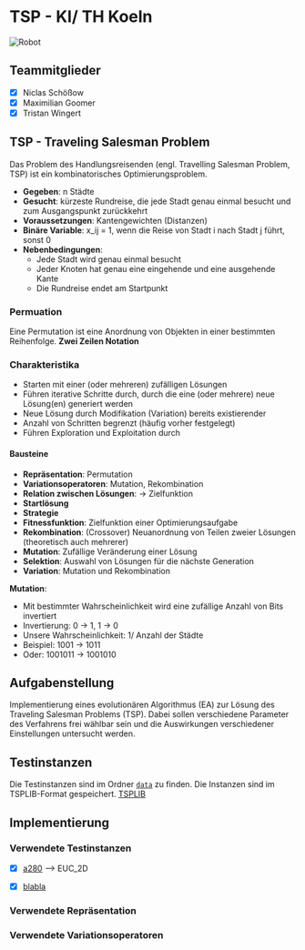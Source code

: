 # TSP - KI/ TH Koeln 

![Robot](https://media.giphy.com/media/v1.Y2lkPTc5MGI3NjExazZ3eXFtNDFycjhzenhybGF3NW1pcXVueGMwZ2VkNTk0aml2bHNtayZlcD12MV9naWZzX3NlYXJjaCZjdD1n/0lGd2OXXHe4tFhb7Wh/giphy.gif)

## Teammitglieder
- [x] Niclas Schößow
- [x] Maximilian Goomer
- [x] Tristan Wingert

## TSP - Traveling Salesman Problem
Das Problem des Handlungsreisenden (engl. Travelling Salesman Problem, TSP) ist ein kombinatorisches Optimierungsproblem.

* **Gegeben**: n Städte
* **Gesucht**: kürzeste Rundreise, die jede Stadt genau einmal besucht und zum Ausgangspunkt zurückkehrt
* **Voraussetzungen**: Kantengewichten (Distanzen)
* **Binäre Variable**: x_ij = 1, wenn die Reise von Stadt i nach Stadt j führt, sonst 0
* **Nebenbedingungen**: 
    * Jede Stadt wird genau einmal besucht
    * Jeder Knoten hat genau eine eingehende und eine ausgehende Kante
    * Die Rundreise endet am Startpunkt
  
### Permuation
Eine Permutation ist eine Anordnung von Objekten in einer bestimmten Reihenfolge.
**Zwei Zeilen Notation**


### Charakteristika
* Starten mit einer (oder mehreren) zufälligen Lösungen
* Führen iterative Schritte durch, durch die eine (oder mehrere) neue Lösung(en) generiert werden
* Neue Lösung durch Modifikation (Variation) bereits existierender
* Anzahl von Schritten begrenzt (häufig vorher festgelegt)
* Führen Exploration und Exploitation durch

#### Bausteine
* **Repräsentation**: Permutation
* **Variationsoperatoren**: Mutation, Rekombination
* **Relation zwischen Lösungen**: → Zielfunktion
* **Startlösung**
* **Strategie** 
* **Fitnessfunktion**: Zielfunktion einer Optimierungsaufgabe
* **Rekombination**: (Crossover) Neuanordnung von Teilen zweier Lösungen (theoretisch auch mehrerer)
* **Mutation**: Zufällige Veränderung einer Lösung
* **Selektion**: Auswahl von Lösungen für die nächste Generation
* **Variation**: Mutation und Rekombination 

**Mutation**: 
* Mit bestimmter Wahrscheinlichkeit wird eine zufällige Anzahl von Bits invertiert
* Invertierung: 0 → 1, 1 → 0
* Unsere Wahrscheinlichkeit: 1/ Anzahl der Städte
* Beispiel: 1001 → 1011
* Oder: 1001011 → 1001010 


## Aufgabenstellung
Implementierung eines evolutionären Algorithmus (EA) zur Lösung des Traveling Salesman Problems (TSP).
Dabei sollen verschiedene Parameter des Verfahrens frei wählbar
sein und die Auswirkungen verschiedener Einstellungen untersucht werden.




## Testinstanzen

Die Testinstanzen sind im Ordner [`data`](./data) zu finden. 
Die Instanzen sind im TSPLIB-Format gespeichert.
[TSPLIB](http://comopt.ifi.uni-heidelberg.de/software/TSPLIB95/)


## Implementierung

### Verwendete Testinstanzen
- [x] [a280]() --> EUC_2D 
- [x] [blabla]()


### Verwendete Repräsentation
  

### Verwendete Variationsoperatoren
